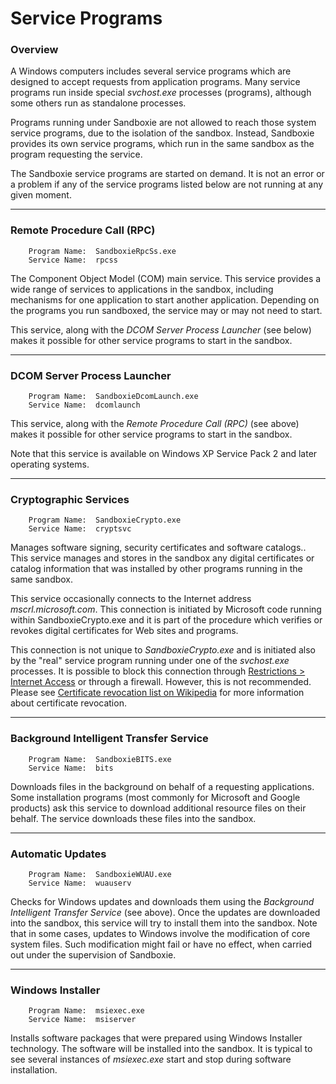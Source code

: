# Service Programs


### Overview

A Windows computers includes several service programs which are designed to accept requests from application programs. Many service programs run inside special _svchost.exe_ processes (programs), although some others run as standalone processes.

Programs running under Sandboxie are not allowed to reach those system service programs, due to the isolation of the sandbox. Instead, Sandboxie provides its own service programs, which run in the same sandbox as the program requesting the service.

The Sandboxie service programs are started on demand. It is not an error or a problem if any of the service programs listed below are not running at any given moment.

* * *

### Remote Procedure Call (RPC)
```
    Program Name:  SandboxieRpcSs.exe
    Service Name:  rpcss
```

The Component Object Model (COM) main service. This service provides a wide range of services to applications in the sandbox, including mechanisms for one application to start another application. Depending on the programs you run sandboxed, the service may or may not need to start.

This service, along with the _DCOM Server Process Launcher_ (see below) makes it possible for other service programs to start in the sandbox.

* * *

### DCOM Server Process Launcher
```
    Program Name:  SandboxieDcomLaunch.exe
    Service Name:  dcomlaunch
```

This service, along with the _Remote Procedure Call (RPC)_ (see above) makes it possible for other service programs to start in the sandbox.

Note that this service is available on Windows XP Service Pack 2 and later operating systems.

* * *

### Cryptographic Services
```
    Program Name:  SandboxieCrypto.exe
    Service Name:  cryptsvc
```

Manages software signing, security certificates and software catalogs.. This service manages and stores in the sandbox any digital certificates or catalog information that was installed by other programs running in the same sandbox.

This service occasionally connects to the Internet address _mscrl.microsoft.com_. This connection is initiated by Microsoft code running within SandboxieCrypto.exe and it is part of the procedure which verifies or revokes digital certificates for Web sites and programs.

This connection is not unique to _SandboxieCrypto.exe_ and is initiated also by the "real" service program running under one of the _svchost.exe_ processes. It is possible to block this connection through [Restrictions > Internet Access](RestrictionsSettings.md#internet-access) or through a firewall. However, this is not recommended. Please see [Certificate revocation list on Wikipedia](https://en.wikipedia.org/wiki/Certificate_revocation_list) for more information about certificate revocation.

* * *

### Background Intelligent Transfer Service
```
    Program Name:  SandboxieBITS.exe
    Service Name:  bits
```

Downloads files in the background on behalf of a requesting applications. Some installation programs (most commonly for Microsoft and Google products) ask this service to download additional resource files on their behalf. The service downloads these files into the sandbox.

* * *

### Automatic Updates
```
    Program Name:  SandboxieWUAU.exe
    Service Name:  wuauserv
```

Checks for Windows updates and downloads them using the _Background Intelligent Transfer Service_ (see above). Once the updates are downloaded into the sandbox, this service will try to install them into the sandbox. Note that in some cases, updates to Windows involve the modification of core system files. Such modification might fail or have no effect, when carried out under the supervision of Sandboxie.

* * *

### Windows Installer
```
    Program Name:  msiexec.exe
    Service Name:  msiserver
```

Installs software packages that were prepared using Windows Installer technology. The software will be installed into the sandbox. It is typical to see several instances of _msiexec.exe_ start and stop during software installation.
